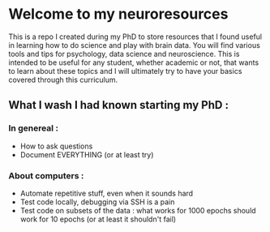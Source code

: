 # Welcome to my neuroresources
This is a repo I created during my PhD to store resources that I found useful in learning how to do science and play with brain data. You will find various tools and tips for psychology, data science and neuroscience. This is intended to be useful for any student, whether academic or not, that wants to learn about these topics and I will ultimately try to have your basics covered through this curriculum.

## What I wash I had known starting my PhD :

### In genereal :
- How to ask questions
- Document EVERYTHING (or at least try)

### About computers : 
- Automate repetitive stuff, even when it sounds hard
- Test code locally, debugging via SSH is a pain
- Test code on subsets of the data : what works for 1000 epochs should work for 10 epochs (or at least it shouldn't fail)
